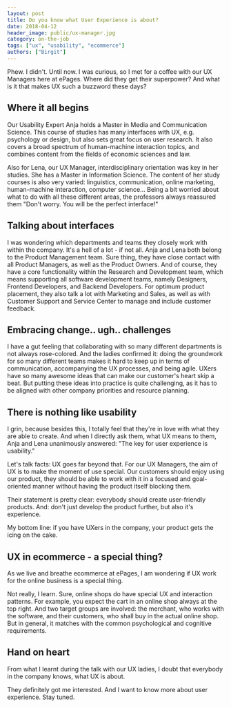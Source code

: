 ```yaml
---
layout: post
title: Do you know what User Experience is about?
date: 2018-04-12
header_image: public/ux-manager.jpg
category: on-the-job
tags: ["ux", "usability", "ecommerce"]
authors: ["Birgit"]
---
```


Phew.
I didn't.
Until now.
I was curious, so I met for a coffee with our UX Managers here at ePages.
Where did they get their superpower?
And what is it that makes UX such a buzzword these days?

## Where it all begins

Our Usability Expert Anja holds a Master in Media and Communication Science.
This course of studies has many interfaces with UX, e.g. psychology or design, but also sets great focus on user research.
It also covers a broad spectrum of human-machine interaction topics, and combines content from the fields of economic sciences and law.

Also for Lena, our UX Manager, interdisciplinary orientation was key in her studies.
She has a Master in Information Science.
The content of her study courses is also very varied: linguistics, communication, online marketing, human-machine interaction, computer science...
Being a bit worried about what to do with all these different areas, the professors always reassured them "Don't worry. You will be the perfect interface!"

## Talking about interfaces

I was wondering which departments and teams they closely work with within the company.
It's a hell of a lot - if not all.
Anja and Lena both belong to the Product Management team.
Sure thing, they have close contact with all Product Managers, as well as the Product Owners.
And of course, they have a core functionality within the Research and Development team, which means supporting all software development teams, namely Designers, Frontend Developers, and Backend Developers.
For optimum product placement, they also talk a lot with Marketing and Sales, as well as with Customer Support and Service Center to manage and include customer feedback.

## Embracing change.. ugh.. challenges

I have a gut feeling that collaborating with so many different departments is not always rose-colored.
And the ladies confirmed it: doing the groundwork for so many different teams makes it hard to keep up in terms of communication, accompanying the UX processes, and being agile.
UXers have so many awesome ideas that can make our customer's heart skip a beat.
But putting these ideas into practice is quite challenging, as it has to be aligned with other company priorities and resource planning.

## There is nothing like usability

I grin, because besides this, I totally feel that they're in love with what they are able to create.
And when I directly ask them, what UX means to them, Anja and Lena unanimously answered:
"The key for user experience is usability."

Let's talk facts: UX goes far beyond that.
For our UX Managers, the aim of UX is to make the moment of use special.
Our customers should enjoy using our product, they should be able to work with it in a focused and goal-oriented manner without having the product itself blocking them.

Their statement is pretty clear: everybody should create user-friendly products. And: don't just develop the product further, but also it's experience.

My bottom line: if you have UXers in the company, your product gets the icing on the cake.

## UX in ecommerce - a special thing?

As we live and breathe ecommerce at ePages, I am wondering if UX work for the online business is a special thing.

Not really, I learn.
Sure, online shops do have special UX and interaction patterns.
For example, you expect the cart in an online shop always at the top right.
And two target groups are involved: the merchant, who works with the software, and their customers, who shall buy in the actual online shop.
But in general, it matches with the common psychological and cognitive requirements.

## Hand on heart

From what I learnt during the talk with our UX ladies, I doubt that everybody in the company knows, what UX is about.

They definitely got me interested.
And I want to know more about user experience.
Stay tuned.

